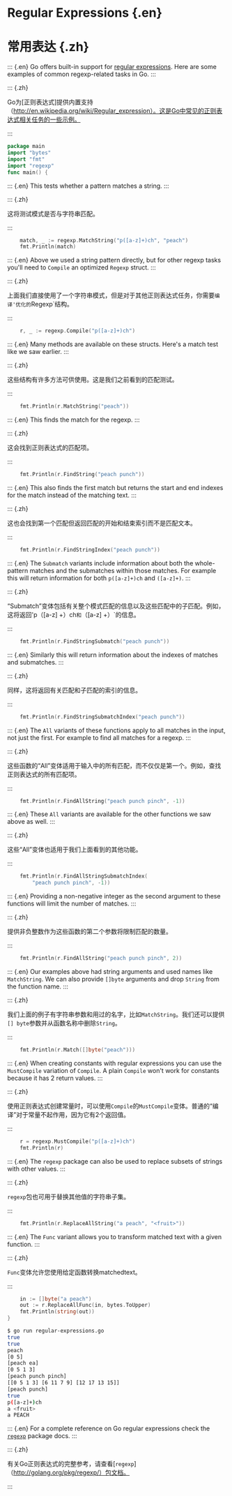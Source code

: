 
# Regular Expressions {.en}


# 常用表达 {.zh}


::: {.en}
Go offers built-in support for [regular expressions](http://en.wikipedia.org/wiki/Regular_expression).
Here are some examples of  common regexp-related tasks
in Go.
:::

::: {.zh}

Go为[正则表达式]提供内置支持（http://en.wikipedia.org/wiki/Regular_expression）。这是Go中常见的正则表达式相关任务的一些示例。

:::


```go
package main
import "bytes"
import "fmt"
import "regexp"
func main() {
```


::: {.en}
This tests whether a pattern matches a string.
:::

::: {.zh}

这将测试模式是否与字符串匹配。

:::


```go
	match, _ := regexp.MatchString("p([a-z]+)ch", "peach")
	fmt.Println(match)
```


::: {.en}
Above we used a string pattern directly, but for
other regexp tasks you'll need to `Compile` an
optimized `Regexp` struct.
:::

::: {.zh}

上面我们直接使用了一个字符串模式，但是对于其他正则表达式任务，你需要`编译'优化的`Regexp`结构。

:::


```go
	r, _ := regexp.Compile("p([a-z]+)ch")
```


::: {.en}
Many methods are available on these structs. Here's
a match test like we saw earlier.
:::

::: {.zh}

这些结构有许多方法可供使用。这是我们之前看到的匹配测试。

:::


```go
	fmt.Println(r.MatchString("peach"))
```


::: {.en}
This finds the match for the regexp.
:::

::: {.zh}

这会找到正则表达式的匹配项。

:::


```go
	fmt.Println(r.FindString("peach punch"))
```


::: {.en}
This also finds the first match but returns the
start and end indexes for the match instead of the
matching text.
:::

::: {.zh}

这也会找到第一个匹配但返回匹配的开始和结束索引而不是匹配文本。

:::


```go
	fmt.Println(r.FindStringIndex("peach punch"))
```


::: {.en}
The `Submatch` variants include information about
both the whole-pattern matches and the submatches
within those matches. For example this will return
information for both `p([a-z]+)ch` and `([a-z]+)`.
:::

::: {.zh}

“Submatch”变体包括有关整个模式匹配的信息以及这些匹配中的子匹配。例如，这将返回'p（[a-z] +）ch`和`（[a-z] +）`的信息。

:::


```go
	fmt.Println(r.FindStringSubmatch("peach punch"))
```


::: {.en}
Similarly this will return information about the
indexes of matches and submatches.
:::

::: {.zh}

同样，这将返回有关匹配和子匹配的索引的信息。

:::


```go
	fmt.Println(r.FindStringSubmatchIndex("peach punch"))
```


::: {.en}
The `All` variants of these functions apply to all
matches in the input, not just the first. For
example to find all matches for a regexp.
:::

::: {.zh}

这些函数的“All”变体适用于输入中的所有匹配，而不仅仅是第一个。例如，查找正则表达式的所有匹配项。

:::


```go
	fmt.Println(r.FindAllString("peach punch pinch", -1))
```


::: {.en}
These `All` variants are available for the other
functions we saw above as well.
:::

::: {.zh}

这些“All”变体也适用于我们上面看到的其他功能。

:::


```go
	fmt.Println(r.FindAllStringSubmatchIndex(
		"peach punch pinch", -1))
```


::: {.en}
Providing a non-negative integer as the second
argument to these functions will limit the number
of matches.
:::

::: {.zh}

提供非负整数作为这些函数的第二个参数将限制匹配的数量。

:::


```go
	fmt.Println(r.FindAllString("peach punch pinch", 2))
```


::: {.en}
Our examples above had string arguments and used
names like `MatchString`. We can also provide
`[]byte` arguments and drop `String` from the
function name.
:::

::: {.zh}

我们上面的例子有字符串参数和用过的名字，比如`MatchString`。我们还可以提供`[] byte`参数并从函数名称中删除`String`。

:::


```go
	fmt.Println(r.Match([]byte("peach")))
```


::: {.en}
When creating constants with regular expressions
you can use the `MustCompile` variation of
`Compile`. A plain `Compile` won't work for
constants because it has 2 return values.
:::

::: {.zh}

使用正则表达式创建常量时，可以使用`Compile`的`MustCompile`变体。普通的“编译”对于常量不起作用，因为它有2个返回值。

:::


```go
	r = regexp.MustCompile("p([a-z]+)ch")
	fmt.Println(r)
```


::: {.en}
The `regexp` package can also be used to replace
subsets of strings with other values.
:::

::: {.zh}

`regexp`包也可用于替换其他值的字符串子集。

:::


```go
	fmt.Println(r.ReplaceAllString("a peach", "<fruit>"))
```


::: {.en}
The `Func` variant allows you to transform matched
text with a given function.
:::

::: {.zh}

`Func`变体允许您使用给定函数转换matchedtext。

:::


```go
	in := []byte("a peach")
	out := r.ReplaceAllFunc(in, bytes.ToUpper)
	fmt.Println(string(out))
}
```


```sh
$ go run regular-expressions.go 
true
true
peach
[0 5]
[peach ea]
[0 5 1 3]
[peach punch pinch]
[[0 5 1 3] [6 11 7 9] [12 17 13 15]]
[peach punch]
true
p([a-z]+)ch
a <fruit>
a PEACH
```


::: {.en}
For a complete reference on Go regular expressions check
the [`regexp`](http://golang.org/pkg/regexp/) package docs.
:::

::: {.zh}

有关Go正则表达式的完整参考，请查看[`regexp`]（http://golang.org/pkg/regexp/）包文档。

:::



